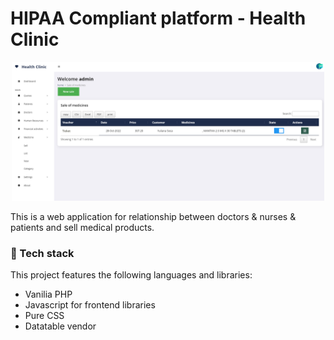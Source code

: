 # HIPAA Compliant platform - Health Clinic

<p align="center"><img src="backend/img/bg.png" width="500"></p>
This is a web application for relationship between doctors & nurses & patients and sell medical products.

### 🤖 Tech stack

This project features the following languages and libraries:

- Vanilia PHP
- Javascript for frontend libraries
- Pure CSS
- Datatable vendor
